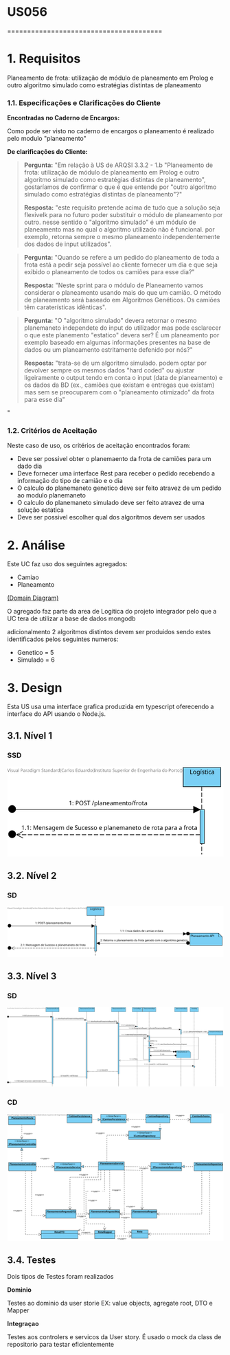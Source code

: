 # US056
=======================================


# 1. Requisitos

Planeamento de frota: utilização de módulo de planeamento em Prolog e outro algoritmo simulado como estratégias distintas de planeamento

### 1.1. Especificações e Clarificações do Cliente  


 **Encontradas no Caderno de Encargos:**
 
 Como pode ser visto no caderno de encargos o planeamento é realizado pelo modulo "planeamento"


 **De clarificações do Cliente:**
 
>**Pergunta:** "Em relação à US de ARQSI 3.3.2 - 1.b "Planeamento de frota: utilização de módulo de planeamento em Prolog e outro algoritmo simulado como estratégias distintas de planeamento", gostaríamos de confirmar o que é que entende por "outro algoritmo simulado como estratégias distintas de planeamento"?"
>
>**Resposta:** "este requisito pretende acima de tudo que a solução seja flexivelk para no futuro poder substituir o módulo de planeamento por outro. nesse sentido o "algoritmo simulado" é um módulo de planeamento mas no qual o algoritmo utilizado não é funcional. por exemplo, retorna sempre o mesmo planeamento independentemente dos dados de input utilizados".

>**Pergunta:** "Quando se refere a um pedido do planeamento de toda a frota está a pedir seja possível ao cliente fornecer um dia e que seja exibido o planeamento de todos os camiões para esse dia?"
>
>**Resposta:** "Neste sprint para o módulo de Planeamento vamos considerar o planeamento usando mais do que um camião. O método de planeamento será baseado em Algoritmos Genéticos.
Os camiões têm caraterísticas idênticas".

>**Pergunta:** "O "algoritmo simulado" devera retornar o mesmo planemaneto independete do input do utilizador mas pode esclarecer o que este planemento "estatico" devera ser? É um planeamento por exemplo baseado em algumas informações presentes na base de dados  ou um planeamento estritamente defenido por nós?"
>
>**Resposta:** "trata-se de um algoritmo simulado. podem optar por devolver sempre os mesmos dados "hard coded" ou ajustar ligeiramente o output tendo em conta o input (data de planeamento) e os dados da BD (ex., camiões que existam e entregas que existam) mas sem se preocuparem com o "planeamento otimizado" da frota para esse dia"

"

### 1.2. Critérios de Aceitação

Neste caso de uso, os critérios de aceitação encontrados foram:

- Deve ser possivel obter o planemaento da frota de camiões para um dado dia
- Deve fornecer uma interface Rest para receber o pedido recebendo a informação do tipo de camião e o dia
- O calculo do planemaneto genetico deve ser feito atravez de um pedido ao modulo planemaneto
- O calculo do planemaneto simulado deve ser feito atravez de uma solução estatica
- Deve ser possivel escolher qual dos algoritmos devem ser usados

# 2. Análise

Este UC faz uso dos seguintes agregados:
- Camiao
- Planeamento

[(Domain Diagram)](../../Modelo_de_Dominio/DM.svg)

O agregado faz parte da area de Logitica do projeto integrador pelo que a UC tera de utilizar a base de dados mongodb

adicionalmento 2 algoritmos distintos devem ser produidos sendo estes identificados pelos seguintes numeros:

- Genetico = 5
- Simulado = 6

# 3. Design

Esta US usa uma interface grafica produzida em typescript oferecendo a interface do API usando o Node.js.

## 3.1. Nível 1

### SSD 

![US056 - SSD](US056_SDD_N1_VP_V1.svg)

## 3.2. Nível 2

### SD 

![US056 - SD - N2](US056_SD_N2_VP_V1.svg)

## 3.3. Nível 3

### SD

![US056 - SD](US056_SD_N3_VP_V1.svg)

### CD

![US056 - CD](US056_CD_V3_N1.svg)

## 3.4. Testes 

Dois tipos de Testes foram realizados

**Dominio**

Testes ao dominio da user storie EX: value objects, agregate root, DTO e Mapper

**Integraçao**

Testes aos controlers e servicos da User story.
É usado o mock da class de repositorio para testar eficientemente



